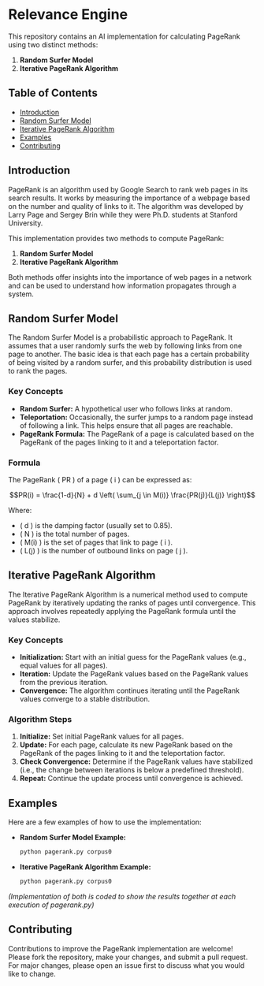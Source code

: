 # Relevance Engine

This repository contains an AI implementation for calculating PageRank using two distinct methods:

1. **Random Surfer Model**
2. **Iterative PageRank Algorithm**

## Table of Contents

- [Introduction](#introduction)
- [Random Surfer Model](#random-surfer-model)
- [Iterative PageRank Algorithm](#iterative-pagerank-algorithm)
- [Examples](#examples)
- [Contributing](#contributing)


## Introduction

PageRank is an algorithm used by Google Search to rank web pages in its search results. It works by measuring the importance of a webpage based on the number and quality of links to it. The algorithm was developed by Larry Page and Sergey Brin while they were Ph.D. students at Stanford University.

This implementation provides two methods to compute PageRank:

1. **Random Surfer Model**
2. **Iterative PageRank Algorithm**

Both methods offer insights into the importance of web pages in a network and can be used to understand how information propagates through a system.

## Random Surfer Model

The Random Surfer Model is a probabilistic approach to PageRank. It assumes that a user randomly surfs the web by following links from one page to another. The basic idea is that each page has a certain probability of being visited by a random surfer, and this probability distribution is used to rank the pages.

### Key Concepts

- **Random Surfer:** A hypothetical user who follows links at random.
- **Teleportation:** Occasionally, the surfer jumps to a random page instead of following a link. This helps ensure that all pages are reachable.
- **PageRank Formula:** The PageRank of a page is calculated based on the PageRank of the pages linking to it and a teleportation factor.

### Formula

The PageRank \( PR \) of a page \( i \) can be expressed as:

$$PR(i) = \frac{1-d}{N} + d \left( \sum_{j \in M(i)} \frac{PR(j)}{L(j)} \right)$$

Where:
- \( d \) is the damping factor (usually set to 0.85).
- \( N \) is the total number of pages.
- \( M(i) \) is the set of pages that link to page \( i \).
- \( L(j) \) is the number of outbound links on page \( j \).

## Iterative PageRank Algorithm

The Iterative PageRank Algorithm is a numerical method used to compute PageRank by iteratively updating the ranks of pages until convergence. This approach involves repeatedly applying the PageRank formula until the values stabilize.

### Key Concepts

- **Initialization:** Start with an initial guess for the PageRank values (e.g., equal values for all pages).
- **Iteration:** Update the PageRank values based on the PageRank values from the previous iteration.
- **Convergence:** The algorithm continues iterating until the PageRank values converge to a stable distribution.

### Algorithm Steps

1. **Initialize:** Set initial PageRank values for all pages.
2. **Update:** For each page, calculate its new PageRank based on the PageRank of the pages linking to it and the teleportation factor.
3. **Check Convergence:** Determine if the PageRank values have stabilized (i.e., the change between iterations is below a predefined threshold).
4. **Repeat:** Continue the update process until convergence is achieved.



## Examples

Here are a few examples of how to use the implementation:

- **Random Surfer Model Example:**

   ```bash
   python pagerank.py corpus0
   ```

- **Iterative PageRank Algorithm Example:**

   ```bash
   python pagerank.py corpus0
   ```

*(Implementation of both is coded to show the results together at each execution of pagerank.py)*

## Contributing

Contributions to improve the PageRank implementation are welcome! Please fork the repository, make your changes, and submit a pull request. For major changes, please open an issue first to discuss what you would like to change.

